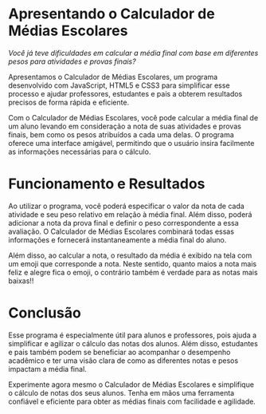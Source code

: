 # Apresentando o Calculador de Médias Escolares

*Você já teve dificuldades em calcular a média final com base em diferentes pesos para atividades e provas finais?*

Apresentamos o Calculador de Médias Escolares, um programa desenvolvido com JavaScript, HTML5 e CSS3 para simplificar esse processo e ajudar professores, estudantes e pais a obterem resultados precisos de forma rápida e eficiente.

Com o Calculador de Médias Escolares, você pode calcular a média final de um aluno levando em consideração a nota de suas atividades e provas finais, bem como os pesos atribuídos a cada uma delas. O programa oferece uma interface amigável, permitindo que o usuário insira facilmente as informações necessárias para o cálculo.

# Funcionamento e Resultados

Ao utilizar o programa, você poderá especificar o valor da nota de cada atividade e seu peso relativo em relação à média final. Além disso, poderá adicionar a nota da prova final e definir o peso correspondente a essa avaliação. O Calculador de Médias Escolares combinará todas essas informações e fornecerá instantaneamente a média final do aluno.

Além disso, ao calcular a nota, o resultado da média é exibido na tela com um emoji que corresponde a nota. Neste sentido, quanto maios a nota mais feliz e alegre fica o emoji, o contrário também é verdade para as notas mais baixas!!

# Conclusão

Esse programa é especialmente útil para alunos e professores, pois ajuda a simplificar e agilizar o cálculo das notas dos alunos. Além disso, estudantes e pais também podem se beneficiar ao acompanhar o desempenho acadêmico e ter uma visão clara de como as diferentes notas e pesos impactam a média final.

Experimente agora mesmo o Calculador de Médias Escolares e simplifique o cálculo de notas dos seus alunos. Tenha em mãos uma ferramenta confiável e eficiente para obter as médias finais com facilidade e agilidade.
